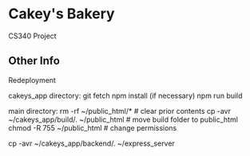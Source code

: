 # Cakey's Bakery

CS340 Project

## Other Info

Redeployment

cakeys_app directory:
git fetch
npm install (if necessary)
npm run build

main directory:
rm -rf ~/public_html/* # clear prior contents
cp -avr ~/cakeys_app/build/. ~/public_html # move build folder to public_html
chmod -R 755 ~/public_html # change permissions

cp -avr ~/cakeys_app/backend/. ~/express_server